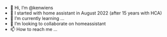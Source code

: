 - 👋 Hi, I’m @kenwiens
- 👀 I started with home assistant in August 2022 (after 15 years with HCA)
- 🌱 I’m currently learning ...
- 💞️ I’m looking to collaborate on homeassistant
- 📫 How to reach me ...

<!---
kenwiens/kenwiens is a ✨ special ✨ repository because its `README.md` (this file) appears on your GitHub profile.
You can click the Preview link to take a look at your changes.
--->
